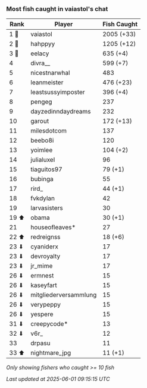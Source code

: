 ### Most fish caught in vaiastol's chat
| Rank | Player | Fish Caught |
|------|--------|-----------|
| 1 🥇  | vaiastol  | 2005 (+33) |
| 2 🥈  | hahppyy  | 1205 (+12) |
| 3 🥉  | eelacy  | 635 (+4) |
| 4  | divra__  | 599 (+7) |
| 5  | nicestnarwhal  | 483 |
| 6  | leanmeister  | 476 (+23) |
| 7  | leastsussyimposter  | 396 (+4) |
| 8  | pengeg  | 237 |
| 9  | dayzedinndaydreams  | 232 |
| 10  | garout  | 172 (+13) |
| 11  | milesdotcom  | 137 |
| 12  | beebo8i  | 120 |
| 13  | yoimlee  | 104 (+2) |
| 14  | julialuxel  | 96 |
| 15  | tiaguitos97  | 79 (+1) |
| 16  | bubinga  | 55 |
| 17  | rird_  | 44 (+1) |
| 18  | fvkdylan  | 42 |
| 19  | larvasisters  | 30 |
| 19 ⬆ | obama  | 30 (+1) |
| 21  | houseofleaves*  | 27 |
| 22 ⬆ | redreignss  | 18 (+6) |
| 23 ⬇ | cyaniderx  | 17 |
| 23 ⬇ | devroyalty  | 17 |
| 23 ⬇ | jr_mime  | 17 |
| 26 ⬇ | ermnest  | 15 |
| 26 ⬇ | kaseyfart  | 15 |
| 26 ⬇ | mitgliederversammlung  | 15 |
| 26 ⬇ | verypeppy  | 15 |
| 26 ⬇ | yespere  | 15 |
| 31 ⬇ | creepycode*  | 13 |
| 32 ⬇ | v6r_  | 12 |
| 33  | drpasu  | 11 |
| 33 ⬆ | nightmare_jpg  | 11 (+1) |

_Only showing fishers who caught >= 10 fish_

_Last updated at 2025-06-01 09:15:15 UTC_